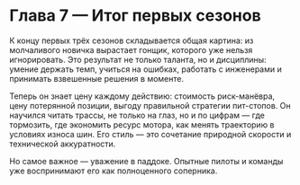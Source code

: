 # Глава 7 — Итог первых сезонов

К концу первых трёх сезонов складывается общая картина: из молчаливого новичка вырастает гонщик, которого уже нельзя игнорировать. Это результат не только таланта, но и дисциплины: умение держать темп, учиться на ошибках, работать с инженерами и принимать взвешенные решения в моменте.

Теперь он знает цену каждому действию: стоимость риск-манёвра, цену потерянной позиции, выгоду правильной стратегии пит-стопов. Он научился читать трассы, не только на глаз, но и по цифрам — где тормозить, где экономить ресурс мотора, как менять траекторию в условиях износа шин. Его стиль — это сочетание природной скорости и технической аккуратности.

Но самое важное — уважение в паддоке. Опытные пилоты и команды уже воспринимают его как полноценного соперника.
